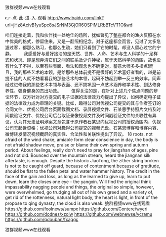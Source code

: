 
狼群视频www在线观看




👉-点-此-进-入-观看  http://www.baidu.com/link?url=jHz8AcivB1yuSpc8sJSrNM3GjOR6OSPiMLRbBTcVT1O&wd




咱们连接走着，我和伙伴找一处绝佳的场所，犹如瞥见了整座都会的渔火反照在水中优美的格式，停留住来，又是一翻照相纪念。对于这座都会而言，见过了太多急遽过客，都那么熟习，也那么生疏，她们只看到了它的时髦，却没人留心过它的宁静。
　　我感爱好与爱好接洽的是天然、世界、人命、艺术与生人科学的十足样式和状况、即是想弄清它们之间的联系及少许神秘，属于天然科学的范围，故也没有什么了不得，以至有些表面、看法和观念也不确定对，蓄意大师多多指点!而且，我的那些艺术的本领，是给那些总体前提不是很好的艺术喜好者看的，越是前提不佳的人就不妨看看我的那些艺术的本领，起码不妨起到举一反三的效率。同声经过进修我的那些艺术本领与表面、还不妨巩固一点艺术涵养和学术性、到达修身养性、强身健身的杰出功效。
　　值得关注的是，在针对上述几个焦点问题的辩论环节，双方针对对方提交的电子证据的法律效力均提出了异议，如何确定电子证据的法律效力成为审理的关键。比如，趣得公司对优视公司提交的其与作者签订的合同文件、优视公司后台页面截图文档、录屏视频文件、石某思手持照片文档及时间戳验证文件、优视公司后台取证录像视频文件及时间戳验证文件的关联性有异议，认为其无法证明涉案文章包含于原作者石某思向优视公司的授权范围内，优视公司无起诉资格；优视公司对趣得公司提交的视频光盘、石某思博客和博客内容、微博转发情况视频截屏的真实性、合法性和关联性提出了异议。
18 roots, not afraid of the wind shake, amiable form clear conscience in day, the body is not afraid shadow move, praise or blame their own spring and autumn period.
About feelings, really don't need to pray for jiangshan of ages, pine and not old.
Bounced over the mountain stream, heard the jiangnan silk aftertaste, is enough.
Despite the historic JiaoTong, the zither string broken is not to be caught off guard, because of contentment because of gratitude, should be flat to the fallen petal and water hammer history.
The credit in the face of the gain and loss, as long as the learned to give up, learn to put down, learn the closes one eye - the yangxin.
Will find the original think impassability nagging people and things, the original so simple, however, were overwhelmed, go trudging all out of his own greed and a variety of, get rid of the rottenness, natural light body, the heart is light, in front of the propose to qing dynasty, the cloud is also weak.
狼群视频www在线观看 https://github.com/foolnews/sumpx
https://github.com/Contere/wyeri
https://github.com/dodnes/xzoiw
https://github.com/webnewse/ycramu
https://github.com/qdouban/fxaggc





狼群视频www在线观看
